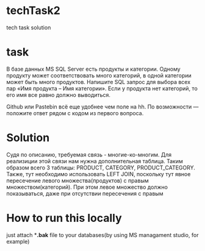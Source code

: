 # techTask2
tech task solution
# task
В базе данных MS SQL Server есть продукты и категории. Одному продукту может соответствовать много категорий, в одной категории может быть много продуктов. Напишите SQL запрос для выбора всех пар «Имя продукта – Имя категории». Если у продукта нет категорий, то его имя все равно должно выводиться.

Github или Pastebin всё еще удобнее чем поле на hh. По возможности — положите ответ рядом с кодом из первого вопроса.
# Solution
Судя по описанию, требуемая связь - многие-ко-многим. Для реализиции этой связи нам нужна дополнительная таблица. Таким образом всего 3 таблицы: PRODUCT, CATEGORY, PRODUCT_CATEGORY. 
Также, тут необходимо использовать LEFT JOIN, поскольку тут явное пересечение левого множества(продуктов) с правым множеством(категорий). При этом левое множество должно показываться, даже при отсутствии пересечения с правым

# How to run this locally
just attach ***.bak** file to your databases(by using MS managament studio, for example)
